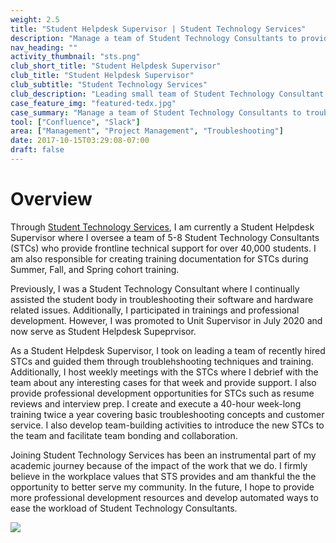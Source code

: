 ```yaml
---
weight: 2.5
title: "Student Helpdesk Supervisor | Student Technology Services"
description: "Manage a team of Student Technology Consultants to provide frontline technical support for over 40,000 students"
nav_heading: ""
activity_thumbnail: "sts.png"
club_short_title: "Student Helpdesk Supervisor"
club_title: "Student Helpdesk Supervisor"
club_subtitle: "Student Technology Services"
club_description: "Leading small team of Student Technology Consultant to troubleshoot technology issues for UC Berkeley student body"
case_feature_img: "featured-tedx.jpg"
case_summary: "Manage a team of Student Technology Consultants to troubleshoot software and hardware issues for the Berkeley student body"
tool: ["Confluence", "Slack"]
area: ["Management", "Project Management", "Troubleshooting"]
date: 2017-10-15T03:29:08-07:00
draft: false
---
```

# Overview
Through [Student Technology Services](https://studenttech.berkeley.edu/), I am currently a Student Helpdesk Supervisor where I oversee a team of 5-8 Student Technology Consultants (STCs) who provide frontline technical support for over 40,000 students. I am also responsible for creating training documentation for STCs during Summer, Fall, and Spring cohort training. 

Previously, I was a Student Technology Consultant where I continually assisted the student body in troubleshooting their software and hardware related issues. Additionally, I participated in trainings and professional development. However, I was promoted to Unit Supervisor in July 2020 and now serve as Student Helpdesk Supeprvisor. 

As a Student Helpdesk Supervisor, I took on leading a team of recently hired STCs and guided them through troublehshooting techniques and training. Additionally, I host weekly meetings with the STCs where I debrief with the team about any interesting cases for that week and provide support. I also provide professional development opportunities for STCs such as resume reviews and interview prep. I create and execute a 40-hour week-long training twice a year covering basic troubleshooting concepts and customer service. I also develop team-building activities to introduce the new STCs to the team and facilitate team bonding and collaboration. 

Joining Student Technology Services has been an instrumental part of my academic journey because of the impact of the work that we do. I firmly believe in the workplace values that STS provides and am thankful the the opportunity to better serve my community. In the future, I hope to provide more professional development resources and develop automated ways to ease the workload of Student Technology Consultants.

![](//nehahudait.com/sts/workplacevalues.png)
